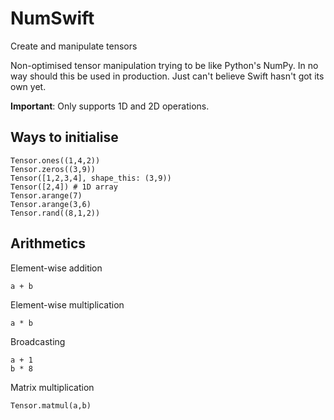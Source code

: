 # NumSwift

Create and manipulate tensors

Non-optimised tensor manipulation trying to be like Python's NumPy. In no way should this be used in production. Just can't believe Swift hasn't got its own yet.

**Important**: Only supports 1D and 2D operations.

## Ways to initialise

    Tensor.ones((1,4,2))
    Tensor.zeros((3,9))
    Tensor([1,2,3,4], shape_this: (3,9))
    Tensor([2,4]) # 1D array
    Tensor.arange(7)
    Tensor.arange(3,6)
    Tensor.rand((8,1,2))

## Arithmetics

Element-wise addition

    a + b

Element-wise multiplication

    a * b

Broadcasting

    a + 1
    b * 8

Matrix multiplication

    Tensor.matmul(a,b)
